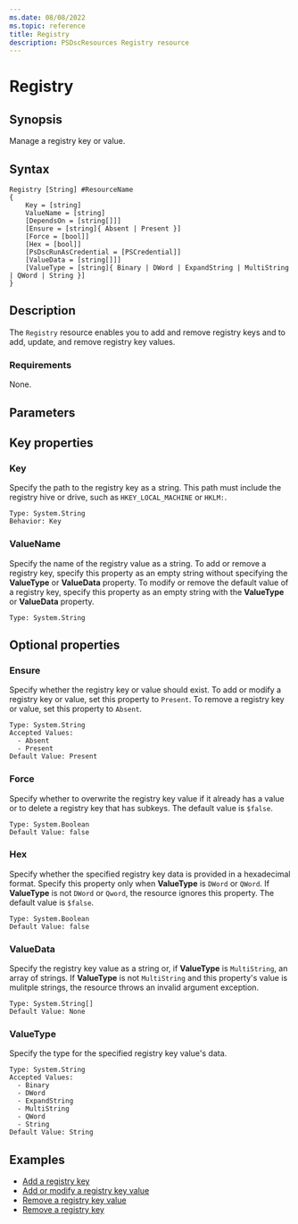 ```yaml
---
ms.date: 08/08/2022
ms.topic: reference
title: Registry
description: PSDscResources Registry resource
---
```


# Registry

## Synopsis

Manage a registry key or value.

## Syntax

```Syntax
Registry [String] #ResourceName
{
    Key = [string]
    ValueName = [string]
    [DependsOn = [string[]]]
    [Ensure = [string]{ Absent | Present }]
    [Force = [bool]]
    [Hex = [bool]]
    [PsDscRunAsCredential = [PSCredential]]
    [ValueData = [string[]]]
    [ValueType = [string]{ Binary | DWord | ExpandString | MultiString | QWord | String }]
}
```

## Description

The `Registry` resource enables you to add and remove registry keys and to add, update, and remove
registry key values.

### Requirements

None.

## Parameters

## Key properties

### Key

Specify the path to the registry key as a string. This path must include the registry hive or drive,
such as `HKEY_LOCAL_MACHINE` or `HKLM:`.

```
Type: System.String
Behavior: Key
```

### ValueName

Specify the name of the registry value as a string. To add or remove a registry key, specify this
property as an empty string without specifying the **ValueType** or **ValueData** property. To
modify or remove the default value of a registry key, specify this property as an empty string with
the **ValueType** or **ValueData** property.

```
Type: System.String
```

## Optional properties

### Ensure

Specify whether the registry key or value should exist. To add or modify a registry key or
value, set this property to `Present`. To remove a registry key or value, set this property to
`Absent`.

```
Type: System.String
Accepted Values:
  - Absent
  - Present
Default Value: Present
```

### Force

Specify whether to overwrite the registry key value if it already has a value or to delete a
registry key that has subkeys. The default value is `$false`.

```
Type: System.Boolean
Default Value: false
```

### Hex

Specify whether the specified registry key data is provided in a hexadecimal format. Specify this
property only when **ValueType** is `DWord` or `QWord`. If **ValueType** is not `DWord` or `Qword`,
the resource ignores this property. The default value is `$false`.

```
Type: System.Boolean
Default Value: false
```

### ValueData

Specify the registry key value as a string or, if **ValueType** is `MultiString`, an array of
strings. If **ValueType** is not `MultiString` and this property's value is mulitple strings, the
resource throws an invalid argument exception.

```
Type: System.String[]
Default Value: None
```

### ValueType

Specify the type for the specified registry key value's data.

```
Type: System.String
Accepted Values:
  - Binary
  - DWord
  - ExpandString
  - MultiString
  - QWord
  - String
Default Value: String
```

## Examples

- [Add a registry key][1]
- [Add or modify a registry key value][2]
- [Remove a registry key value][3]
- [Remove a registry key][4]

<!-- Reference Links -->

[1]: AddKey.md
[2]: AddOrModifyValue.md
[3]: RemoveKey.md
[4]: RemoveValue.md

